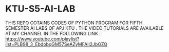 # KTU-S5-AI-LAB

THIS REPO COTAINS CODES OF PYTHON PROGRAM FOR FIFTH SEMESTER AI LABS OF APJ KTU  .
THE VIDEO TUTORIALS ARE AVAILABLE AT MY CHANNEL IN THE FOLLOWING LINK : https://www.youtube.com/playlist?list=PLB98_3_EbdobqGM57SeAZyMFAiI2JbGZQ
